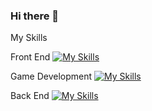 ### Hi there 👋

My Skills

Front End
[![My Skills](https://skillicons.dev/icons?i=html,css,js)](https://skillicons.dev)

Game Development
[![My Skills](https://skillicons.dev/icons?i=cs,unity)](https://skillicons.dev)

Back End
[![My Skills](https://skillicons.dev/icons?i=php,mysql,python,django)](https://skillicons.dev)

<!--
**jeenklynn/jeenklynn** is a ✨ _special_ ✨ repository because its `README.md` (this file) appears on your GitHub profile.

Here are some ideas to get you started:

- 🔭 I’m currently working on ...
- 🌱 I’m currently learning ...
- 👯 I’m looking to collaborate on ...
- 🤔 I’m looking for help with ...
- 💬 Ask me about ...
- 📫 How to reach me: ...
- 😄 Pronouns: ...
- ⚡ Fun fact: ...
-->
